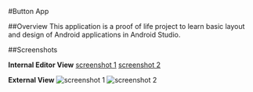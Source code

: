 #Button App

##Overview
This application is a proof of life project to learn basic layout and design of Android applications in Android Studio.

##Screenshots

**Internal Editor View**
[screenshot 1](app/screenshots/projectapp_screenshot1.png.png)
[screenshot 2](app/screenshots/projectimageapp_screenshot2.png)


**External View**
![screenshot 1](app/screenshots/projectapp_screenshot1.png.png)
![screenshot 2](app/screenshots/projectimageapp_screenshot2.png)
